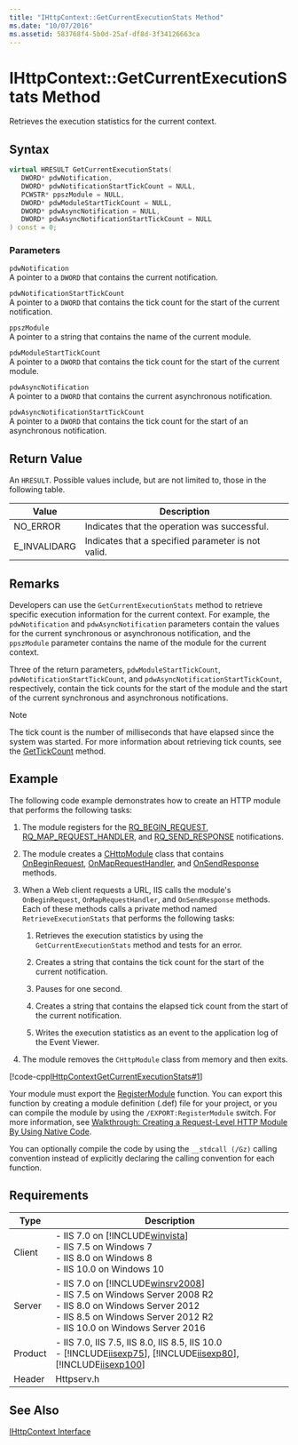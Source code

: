 ```yaml
---
title: "IHttpContext::GetCurrentExecutionStats Method"
ms.date: "10/07/2016"
ms.assetid: 583768f4-5b0d-25af-df8d-3f34126663ca
---
```

# IHttpContext::GetCurrentExecutionStats Method
Retrieves the execution statistics for the current context.  
  
## Syntax  
  
```cpp  
virtual HRESULT GetCurrentExecutionStats(  
   DWORD* pdwNotification,  
   DWORD* pdwNotificationStartTickCount = NULL,  
   PCWSTR* ppszModule = NULL,  
   DWORD* pdwModuleStartTickCount = NULL,  
   DWORD* pdwAsyncNotification = NULL,  
   DWORD* pdwAsyncNotificationStartTickCount = NULL  
) const = 0;  
```  
  
### Parameters  
 `pdwNotification`  
 A pointer to a `DWORD` that contains the current notification.  
  
 `pdwNotificationStartTickCount`  
 A pointer to a `DWORD` that contains the tick count for the start of the current notification.  
  
 `ppszModule`  
 A pointer to a string that contains the name of the current module.  
  
 `pdwModuleStartTickCount`  
 A pointer to a `DWORD` that contains the tick count for the start of the current module.  
  
 `pdwAsyncNotification`  
 A pointer to a `DWORD` that contains the current asynchronous notification.  
  
 `pdwAsyncNotificationStartTickCount`  
 A pointer to a `DWORD` that contains the tick count for the start of an asynchronous notification.  
  
## Return Value  
 An `HRESULT`. Possible values include, but are not limited to, those in the following table.  
  
|Value|Description|  
|-----------|-----------------|  
|NO_ERROR|Indicates that the operation was successful.|  
|E_INVALIDARG|Indicates that a specified parameter is not valid.|  
  
## Remarks  
 Developers can use the `GetCurrentExecutionStats` method to retrieve specific execution information for the current context. For example, the `pdwNotification` and `pdwAsyncNotification` parameters contain the values for the current synchronous or asynchronous notification, and the `ppszModule` parameter contains the name of the module for the current context.  
  
 Three of the return parameters, `pdwModuleStartTickCount`, `pdwNotificationStartTickCount`, and `pdwAsyncNotificationStartTickCount`, respectively, contain the tick counts for the start of the module and the start of the current synchronous and asynchronous notifications.  
  
> [!NOTE]
>  The tick count is the number of milliseconds that have elapsed since the system was started. For more information about retrieving tick counts, see the [GetTickCount](https://go.microsoft.com/fwlink/?LinkId=63276) method.  
  
## Example  
 The following code example demonstrates how to create an HTTP module that performs the following tasks:  
  
1.  The module registers for the [RQ_BEGIN_REQUEST](../../web-development-reference/native-code-api-reference/request-processing-constants.md), [RQ_MAP_REQUEST_HANDLER](../../web-development-reference/native-code-api-reference/request-processing-constants.md), and [RQ_SEND_RESPONSE](../../web-development-reference/native-code-api-reference/request-processing-constants.md) notifications.  
  
2.  The module creates a [CHttpModule](../../web-development-reference/native-code-api-reference/chttpmodule-class.md) class that contains [OnBeginRequest](../../web-development-reference/native-code-api-reference/chttpmodule-onbeginrequest-method.md), [OnMapRequestHandler](../../web-development-reference/native-code-api-reference/chttpmodule-onmaprequesthandler-method.md), and [OnSendResponse](../../web-development-reference/native-code-api-reference/chttpmodule-onsendresponse-method.md) methods.  
  
3.  When a Web client requests a URL, IIS calls the module's `OnBeginRequest`, `OnMapRequestHandler`, and `OnSendResponse` methods. Each of these methods calls a private method named `RetrieveExecutionStats` that performs the following tasks:  
  
    1.  Retrieves the execution statistics by using the `GetCurrentExecutionStats` method and tests for an error.  
  
    2.  Creates a string that contains the tick count for the start of the current notification.  
  
    3.  Pauses for one second.  
  
    4.  Creates a string that contains the elapsed tick count from the start of the current notification.  
  
    5.  Writes the execution statistics as an event to the application log of the Event Viewer.  
  
4.  The module removes the `CHttpModule` class from memory and then exits.  
  
 [!code-cpp[IHttpContextGetCurrentExecutionStats#1](../../../samples/snippets/cpp/VS_Snippets_IIS/IIS7/IHttpContextGetCurrentExecutionStats/cpp/IHttpContextGetCurrentExecutionStats.cpp#1)]  
  
 Your module must export the [RegisterModule](../../web-development-reference/native-code-api-reference/pfn-registermodule-function.md) function. You can export this function by creating a module definition (.def) file for your project, or you can compile the module by using the `/EXPORT:RegisterModule` switch. For more information, see [Walkthrough: Creating a Request-Level HTTP Module By Using Native Code](../../web-development-reference/native-code-development-overview/walkthrough-creating-a-request-level-http-module-by-using-native-code.md).  
  
 You can optionally compile the code by using the `__stdcall (/Gz)` calling convention instead of explicitly declaring the calling convention for each function.  
  
## Requirements  
  
|Type|Description|  
|----------|-----------------|  
|Client|-   IIS 7.0 on [!INCLUDE[winvista](../../wmi-provider/includes/winvista-md.md)]<br />-   IIS 7.5 on Windows 7<br />-   IIS 8.0 on Windows 8<br />-   IIS 10.0 on Windows 10|  
|Server|-   IIS 7.0 on [!INCLUDE[winsrv2008](../../wmi-provider/includes/winsrv2008-md.md)]<br />-   IIS 7.5 on Windows Server 2008 R2<br />-   IIS 8.0 on Windows Server 2012<br />-   IIS 8.5 on Windows Server 2012 R2<br />-   IIS 10.0 on Windows Server 2016|  
|Product|-   IIS 7.0, IIS 7.5, IIS 8.0, IIS 8.5, IIS 10.0<br />-   [!INCLUDE[iisexp75](../../web-development-reference/native-code-api-reference/includes/iisexp75-md.md)], [!INCLUDE[iisexp80](../../web-development-reference/native-code-api-reference/includes/iisexp80-md.md)], [!INCLUDE[iisexp100](../../web-development-reference/native-code-api-reference/includes/iisexp100-md.md)]|  
|Header|Httpserv.h|  
  
## See Also  
 [IHttpContext Interface](../../web-development-reference/native-code-api-reference/ihttpcontext-interface.md)
